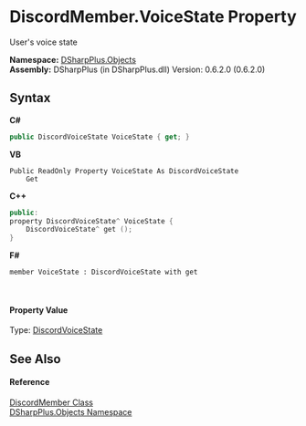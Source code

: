 # DiscordMember.VoiceState Property 
 

User's voice state

**Namespace:**&nbsp;<a href="b70db947-75ff-488f-5245-350c6ca1e522">DSharpPlus.Objects</a><br />**Assembly:**&nbsp;DSharpPlus (in DSharpPlus.dll) Version: 0.6.2.0 (0.6.2.0)

## Syntax

**C#**<br />
``` C#
public DiscordVoiceState VoiceState { get; }
```

**VB**<br />
``` VB
Public ReadOnly Property VoiceState As DiscordVoiceState
	Get
```

**C++**<br />
``` C++
public:
property DiscordVoiceState^ VoiceState {
	DiscordVoiceState^ get ();
}
```

**F#**<br />
``` F#
member VoiceState : DiscordVoiceState with get

```

<br />

#### Property Value
Type: <a href="4ef5688a-d017-a99b-b5ad-6ee58e2bdb5a">DiscordVoiceState</a>

## See Also


#### Reference
<a href="5cf74e63-4004-3836-5a0d-910485913b65">DiscordMember Class</a><br /><a href="b70db947-75ff-488f-5245-350c6ca1e522">DSharpPlus.Objects Namespace</a><br />